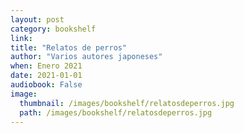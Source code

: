 ```yaml
---
layout: post
category: bookshelf
link: 
title: "Relatos de perros"
author: "Varios autores japoneses"
when: Enero 2021
date: 2021-01-01
audiobook: False
image:
  thumbnail: /images/bookshelf/relatosdeperros.jpg
  path: /images/bookshelf/relatosdeperros.jpg
---
```

